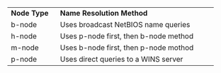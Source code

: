 <table width="444" border="0">
  <tr>
    <td width="95"><strong>Node Type</strong></td>
    <td width="339"><strong>Name Resolution Method</strong></td>
  </tr>
  <tr>
    <td>b-node</td>
    <td>Uses broadcast NetBIOS name queries</td>
  </tr>
  <tr>
    <td>h-node</td>
    <td>Uses p-node first, then b-node method</td>
  </tr>
  <tr>
    <td>m-node</td>
    <td>Uses b-node first, then p-node mothod</td>
  </tr>
  <tr>
    <td>p-node</td>
    <td>Uses direct queries to a WINS server</td>
  </tr>
</table>